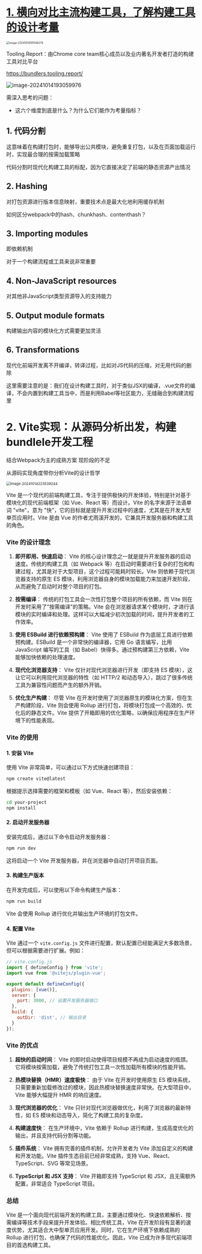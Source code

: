 # [1. 横向对比主流构建工具，了解构建工具的设计考量](https://www.bilibili.com/video/BV1rP411f7Wn?p=5&spm_id_from=pageDriver&vd_source=a7089a0e007e4167b4a61ef53acc6f7e)

<img src="横向对比主流构建工具.assets/image-20241014191548274.png" alt="image-20241014191548274" style="zoom:50%;" />

Tooling.Report：由Chrome core team核心成员以及业内著名开发者打造的构建工具对比平台

https://bundlers.tooling.report/

![image-20241014193059976](横向对比主流构建工具.assets/image-20241014193059976.png)

需深入思考的问题：

- 这六个维度到底是什么？为什么它们能作为考量指标？

## 1. 代码分割

这意味着在构建打包时，能够导出公共模块，避免重复打包，以及在页面加载运行时，实现最合理的按需加载策略

代码分割时现代化构建工具的标配，因为它直接决定了前端的静态资源产出情况

## 2. Hashing

对打包资源进行版本信息映射，重要技术点是最大化地利用缓存机制

如何区分webpack中的hash、chunkhash、contenthash？

## 3. Importing modules

即依赖机制

对于一个构建流程或工具来说非常重要

## 4. Non-JavaScript resources

对其他非JavaScript类型资源导入的支持能力

## 5. Output module formats

构建输出内容的模块化方式需要更加灵活

## 6. Transformations

现代化前端开发离不开编译，转译过程，比如对JS代码的压缩，对无用代码的删除

这里需要注意的是：我们在设计构建工具时，对于类似JSX的编译，.vue文件的编译，不会内置到构建工具当中，而是利用Babel等社区能力，无缝融合到构建流程里

# 2. Vite实现：从源码分析出发，构建bundlele开发工程

结合Webpack为主的成熟方案 现阶段的不足

从源码实现角度带你分析Vite的设计哲学

<img src="横向对比主流构建工具.assets/image-20241014223539244.png" alt="image-20241014223539244" style="zoom: 67%;" />



Vite 是一个现代的前端构建工具，专注于提供极快的开发体验，特别是针对基于模块化的现代前端框架（如 Vue、React 等）而设计。Vite 的名字来源于法语单词 "vite"，意为 "快"，它的目标就是提升开发过程中的速度，尤其是在开发大型单页应用时。Vite 是由 Vue 的作者尤雨溪开发的，它兼具开发服务器和构建工具的角色。

### Vite 的设计理念

1. **即开即用、快速启动**：
   Vite 的核心设计理念之一就是提升开发服务器的启动速度。传统的构建工具（如 Webpack 等）在启动时需要进行复杂的打包和构建过程，尤其是对于大型项目，这个过程可能耗时较长。Vite 则依赖于现代浏览器支持的原生 ES 模块，利用浏览器自身的模块加载能力来加速开发阶段，从而避免了启动时对整个项目的打包。

2. **按需编译**：
   传统的打包工具会一次性打包整个项目的所有依赖，而 Vite 则在开发时采用了"按需编译"的策略。Vite 会在浏览器请求某个模块时，才进行该模块的实时编译和处理。这样可以大幅减少初次加载的时间，提升开发者的工作效率。

3. **使用 ESBuild 进行依赖预构建**：
   Vite 使用了 ESBuild 作为底层工具进行依赖预构建。ESBuild 是一个非常快的编译器，它用 Go 语言编写，比用 JavaScript 编写的工具（如 Babel）快得多。通过预构建第三方依赖，Vite 能够加快依赖的处理速度。

4. **现代化浏览器支持**：
   Vite 仅针对现代浏览器进行开发（即支持 ES 模块），这让它可以利用现代浏览器的特性（如 HTTP/2 和动态导入），跳过了很多传统工具为兼容性问题而产生的额外开销。

5. **优化生产构建**：
   尽管 Vite 在开发时使用了浏览器原生的模块化方案，但在生产构建阶段，Vite 则会使用 Rollup 进行打包，将模块打包成一个高效的、优化后的静态文件。Vite 提供了开箱即用的优化策略，以确保应用程序在生产环境下的性能表现。

### Vite 的使用

#### 1. 安装 Vite
使用 Vite 非常简单，可以通过以下方式快速创建项目：

```bash
npm create vite@latest
```

根据提示选择需要的框架和模板（如 Vue、React 等），然后安装依赖：

```bash
cd your-project
npm install
```

#### 2. 启动开发服务器
安装完成后，通过以下命令启动开发服务器：

```bash
npm run dev
```

这将启动一个 Vite 开发服务器，并在浏览器中自动打开项目页面。

#### 3. 构建生产版本
在开发完成后，可以使用以下命令构建生产版本：

```bash
npm run build
```

Vite 会使用 Rollup 进行优化并输出生产环境的打包文件。

#### 4. 配置 Vite
Vite 通过一个 `vite.config.js` 文件进行配置，默认配置已经能满足大多数场景，但可以根据需要进行扩展。例如：

```javascript
// vite.config.js
import { defineConfig } from 'vite';
import vue from '@vitejs/plugin-vue';

export default defineConfig({
  plugins: [vue()],
  server: {
    port: 3000, // 设置开发服务器端口
  },
  build: {
    outDir: 'dist', // 输出目录
  }
});
```

### Vite 的优点

1. **超快的启动时间**：
   Vite 的即时启动使得项目规模不再成为启动速度的瓶颈。它将模块按需加载，避免了传统打包工具一次性加载所有模块的性能开销。

2. **热模块替换（HMR）速度极快**：
   由于 Vite 在开发时使用原生 ES 模块系统，只需要重新加载修改过的模块，因此热模块替换速度非常快。在大型项目中，Vite 能够大幅提升 HMR 的响应速度。

3. **现代浏览器的优化**：
   Vite 只针对现代浏览器做优化，利用了浏览器的最新特性，如 ES 模块和动态导入，简化了构建工具的复杂度。

4. **构建速度快**：
   在生产环境中，Vite 依赖于 Rollup 进行构建，生成高度优化的输出，并且支持代码分割等功能。

5. **插件系统**：
   Vite 拥有完善的插件机制，允许开发者为 Vite 添加自定义的构建和开发功能。Vite 插件生态目前已经非常成熟，支持 Vue、React、TypeScript、SVG 等常见场景。

6. **TypeScript 和 JSX 支持**：
   Vite 开箱即支持 TypeScript 和 JSX，且无需额外配置，非常适合 TypeScript 项目。

### 总结

Vite 是一个面向现代前端开发的构建工具，主要通过模块化、快速依赖解析、按需编译等技术手段来提升开发体验。相比传统工具，Vite 在开发阶段有显著的速度优势，尤其适合大中型单页应用开发。同时，它在生产环境下依赖成熟的 Rollup 进行打包，也确保了代码的性能优化。因此，Vite 已成为许多现代前端项目的首选构建工具。



































